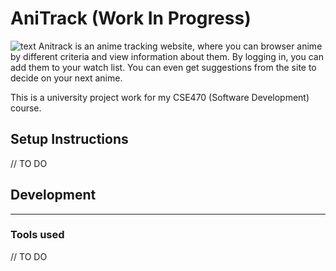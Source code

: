 # AniTrack (Work In Progress)
![text](https://github.com/rofe-dl/AniTrack/tree/master/assets/img/demo.png)
Anitrack is an anime tracking website, where you can browser anime by different criteria and view information about them. By logging in, you can add them to your watch list. You can even get suggestions from the site to decide on your next anime.

This is a university project work for my CSE470 (Software Development) course.
## Setup Instructions

// TO DO

## Development
---

### Tools used
// TO DO

